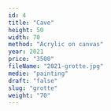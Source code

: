 ```yaml
---
id: 4
title: "Cave"
height: 50
width: 70
method: "Acrylic on canvas"
year: 2021
price: "3500"
fileName: "2021-grotte.jpg"
medie: "painting"
draft: "false"
slug: "grotte"
weight: "70"
---
```

